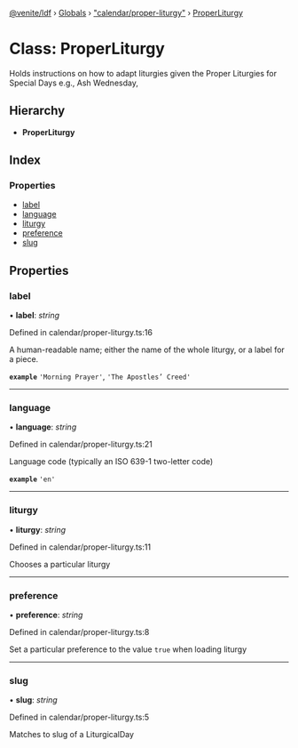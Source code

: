 [@venite/ldf](../README.md) › [Globals](../globals.md) › ["calendar/proper-liturgy"](../modules/_calendar_proper_liturgy_.md) › [ProperLiturgy](_calendar_proper_liturgy_.properliturgy.md)

# Class: ProperLiturgy

Holds instructions on how to adapt liturgies given the Proper Liturgies for Special Days
e.g., Ash Wednesday,

## Hierarchy

* **ProperLiturgy**

## Index

### Properties

* [label](_calendar_proper_liturgy_.properliturgy.md#label)
* [language](_calendar_proper_liturgy_.properliturgy.md#language)
* [liturgy](_calendar_proper_liturgy_.properliturgy.md#liturgy)
* [preference](_calendar_proper_liturgy_.properliturgy.md#preference)
* [slug](_calendar_proper_liturgy_.properliturgy.md#slug)

## Properties

###  label

• **label**: *string*

Defined in calendar/proper-liturgy.ts:16

A human-readable name; either the name of the whole liturgy, or a label for a piece.

**`example`** 
`'Morning Prayer'`, `'The Apostles’ Creed'`

___

###  language

• **language**: *string*

Defined in calendar/proper-liturgy.ts:21

Language code (typically an ISO 639-1 two-letter code)

**`example`** 
`'en'`

___

###  liturgy

• **liturgy**: *string*

Defined in calendar/proper-liturgy.ts:11

Chooses a particular liturgy

___

###  preference

• **preference**: *string*

Defined in calendar/proper-liturgy.ts:8

Set a particular preference to the value `true` when loading liturgy

___

###  slug

• **slug**: *string*

Defined in calendar/proper-liturgy.ts:5

Matches to slug of a LiturgicalDay
